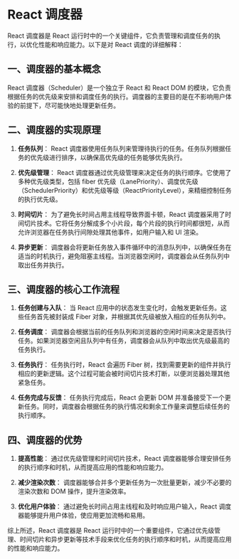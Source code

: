 # React 调度器

React 调度器是 React 运行时中的一个关键组件，它负责管理和调度任务的执行，以优化性能和响应能力。以下是对 React 调度的详细解释：

## 一、调度器的基本概念

React 调度器（Scheduler）是一个独立于 React 和 React DOM 的模块，它负责根据任务的优先级来安排和调度任务的执行。调度器的主要目的是在不影响用户体验的前提下，尽可能快地处理更新任务。

## 二、调度器的实现原理

1. **任务队列**：
   React 调度器使用任务队列来管理待执行的任务。任务队列根据任务的优先级进行排序，以确保高优先级的任务能够优先执行。

2. **优先级管理**：
   React 调度器通过优先级管理来决定任务的执行顺序。它使用了多种优先级类型，包括 fiber 优先级（LanePriority）、调度优先级（SchedulerPriority）和优先级等级（ReactPriorityLevel），来精细控制任务的执行优先级。

3. **时间切片**：
   为了避免长时间占用主线程导致界面卡顿，React 调度器采用了时间切片技术。它将任务分解成多个小片段，每个片段的执行时间都很短，从而允许浏览器在任务执行间隙处理其他事件，如用户输入和 UI 渲染。

4. **异步更新**：
   调度器会将更新任务放入事件循环中的消息队列中，以确保任务在适当的时机执行，避免阻塞主线程。当浏览器空闲时，调度器会从任务队列中取出任务并执行。

## 三、调度器的核心工作流程

1. **任务创建与入队**：
   当 React 应用中的状态发生变化时，会触发更新任务。这些任务首先被封装成 Fiber 对象，并根据其优先级被放入相应的任务队列中。

2. **任务调度**：
   调度器会根据当前的任务队列和浏览器的空闲时间来决定是否执行任务。如果浏览器空闲且队列中有任务，调度器会从队列中取出优先级最高的任务执行。

3. **任务执行**：
   任务执行时，React 会遍历 Fiber 树，找到需要更新的组件并执行相应的更新逻辑。这个过程可能会被时间切片技术打断，以便浏览器处理其他紧急任务。

4. **任务完成与反馈**：
   任务执行完成后，React 会更新 DOM 并准备接受下一个更新任务。同时，调度器会根据任务的执行情况和剩余工作量来调整后续任务的执行顺序。

## 四、调度器的优势

1. **提高性能**：
   通过优先级管理和时间切片技术，React 调度器能够合理安排任务的执行顺序和时机，从而提高应用的性能和响应能力。

2. **减少渲染次数**：
   调度器能够合并多个更新任务为一次批量更新，减少不必要的渲染次数和 DOM 操作，提升渲染效率。

3. **优化用户体验**：
   通过避免长时间占用主线程和及时响应用户输入，React 调度器能够提升用户体验，使应用更加流畅和易用。

综上所述，React 调度器是 React 运行时中的一个重要组件，它通过优先级管理、时间切片和异步更新等技术手段来优化任务的执行顺序和时机，从而提高应用的性能和响应能力。

